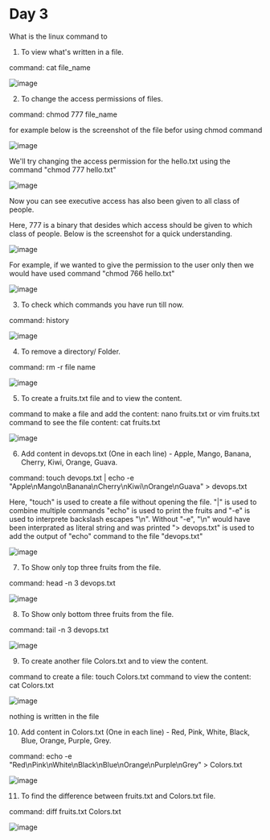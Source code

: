 # Day 3

What is the linux command to

1. To view what's written in a file.

command: cat file_name

![image](https://user-images.githubusercontent.com/99756745/227437819-14f7dcd9-df39-4cc4-90df-d03f47e4100d.png)

2. To change the access permissions of files.

command: chmod 777 file_name

for example below is the screenshot of the file befor using chmod command

![image](https://user-images.githubusercontent.com/99756745/227438228-85493c66-cbf1-428e-b7c1-21dc74b7e651.png)

We'll try changing the access permission for the hello.txt using the command "chmod 777 hello.txt"

![image](https://user-images.githubusercontent.com/99756745/227438636-5fdaec62-8aa2-494c-9e5b-8fa221950fb2.png)

Now you can see executive access has also been given to all class of people.

Here, 777 is a binary that desides which access should be given to which class of people. Below is the screenshot for a quick understanding. 

![image](https://user-images.githubusercontent.com/99756745/227440594-f60d1c85-2921-4941-b5e5-6e3be73edaf6.png)

For example, if we wanted to give the permission to the user only then we would have used command "chmod 766 hello.txt"

![image](https://user-images.githubusercontent.com/99756745/227441151-ddd9d7b4-1d89-41ad-8cbb-8f69a151ac3b.png)


3. To check which commands you have run till now.

command: history

![image](https://user-images.githubusercontent.com/99756745/227441445-847b4784-8ad9-43c2-bd60-ea3c25ed7ad4.png)

4. To remove a directory/ Folder.

command: rm -r file name

![image](https://user-images.githubusercontent.com/99756745/227441659-2d43a5bf-7474-4bd9-b621-95e0277c288b.png)

5. To create a fruits.txt file and to view the content.

command to make a file and add the content: nano fruits.txt or vim fruits.txt
command to see the file content: cat fruits.txt

![image](https://user-images.githubusercontent.com/99756745/227442304-2ea7c6c1-ec87-4fcc-b05d-9572bb867d92.png)

6. Add content in devops.txt (One in each line) - Apple, Mango, Banana, Cherry, Kiwi, Orange, Guava.

command: touch devops.txt | echo -e "Apple\nMango\nBanana\nCherry\nKiwi\nOrange\nGuava" > devops.txt

Here, "touch" is used to create a file without opening the file.
"|" is used to combine multiple commands
"echo" is used to print the fruits and "-e" is used to interprete backslash escapes "\n". Without "-e", "\n" would have been interprated as literal string and was printed
"> devops.txt" is used to add the output of "echo" command to the file "devops.txt"

![image](https://user-images.githubusercontent.com/99756745/227449805-470951fd-7ddc-40e4-a148-dbd75cd0eca1.png)

7. To Show only top three fruits from the file.

command: head -n 3 devops.txt

![image](https://user-images.githubusercontent.com/99756745/227453086-435260d6-ad72-4564-ad26-22144131a0b2.png)

8. To Show only bottom three fruits from the file.

command: tail -n 3 devops.txt

![image](https://user-images.githubusercontent.com/99756745/227453284-9296bb37-5c57-4473-b992-e193b20e0eda.png)

9. To create another file Colors.txt and to view the content.

command to create a file: touch Colors.txt
command to view the content: cat Colors.txt

![image](https://user-images.githubusercontent.com/99756745/227453707-8d0cd66e-1cd6-42f1-b694-65c813525731.png)

nothing is written in the file

10. Add content in Colors.txt (One in each line) - Red, Pink, White, Black, Blue, Orange, Purple, Grey.

command: echo -e "Red\nPink\nWhite\nBlack\nBlue\nOrange\nPurple\nGrey" > Colors.txt

![image](https://user-images.githubusercontent.com/99756745/227454178-9c115ad6-dcea-40f0-b522-26b1b2b85035.png)

11. To find the difference between fruits.txt and Colors.txt file.

command: diff fruits.txt Colors.txt

![image](https://user-images.githubusercontent.com/99756745/227454542-7608fefc-78af-4a08-8197-900a292be5d1.png)
